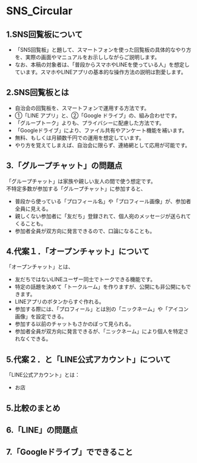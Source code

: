 # SNS_Circular
## 1.SNS回覧板について
- 「SNS回覧板」と題して、スマートフォンを使った回覧板の具体的なやり方を、実際の画面やマニュアルをお示ししながらご説明します。
- なお、本稿の対象者は、「普段からスマホやLINEを使っている人」を想定しています。スマホやLINEアプリの基本的な操作方法の説明は割愛します。
## 2.SNS回覧板とは
- 自治会の回覧板を、スマートフォンで運用する方法です。
- ①「LINE アプリ」と、②「Google ドライブ」の、組み合わせです。
- 「グループトーク」よりも、プライバシーに配慮した方法です。
- 「Googleドライブ」により、ファイル共有やアンケート機能を補います。
- 無料、もしくは月額数千円での運用を想定しています。
- やり方を覚えてしまえば、自治会に限らず、連絡網として応用が可能です。
## 3.「グループチャット」の問題点
「グループチャット」は家族や親しい友人の間で使う想定です。  
不特定多数が参加する「グループチャット」に参加すると、  
- 普段から使っている「プロフィール名」や「プロフィール画像」が、参加者全員に見える。
- 親しくない参加者に「友だち」登録されて、個人宛のメッセージが送られてくることも。
- 参加者全員が双方向に発言できるので、口論になることも。
## 4.代案１．「オープンチャット」について
「オープンチャット」とは、
- 友だちではないLINEユーザー同士でトークできる機能です。
- 特定の話題を決めて「トークルーム」を作りますが、公開にも非公開にもできます。
- LINEアプリのボタンからすぐ作れる。
- 参加する際には、「プロフィール」とは別の「ニックネーム」や「アイコン画像」を設定できる。
- 参加する以前のチャットもさかのぼって見られる。
- 参加者全員が双方向に発言できるが、「ニックネーム」により個人を特定されなくできる。
  
## 5.代案２．と「LINE公式アカウント」について
「LINE公式アカウント」とは：
- お店
  

## 5.比較のまとめ
## 6.「LINE」の問題点
## 7.「Googleドライブ」でできること